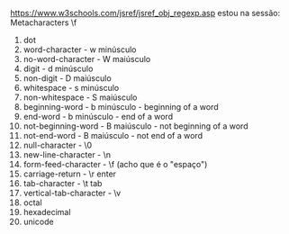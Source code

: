 https://www.w3schools.com/jsref/jsref_obj_regexp.asp
estou na sessão: Metacharacters \f

1. dot
1. word-character - w minúsculo
1. no-word-character - W maiúsculo
1. digit - d minúsculo
1. non-digit - D maiúsculo
1. whitespace - s minúsculo
1. non-whitespace - S maiúsculo
1. beginning-word - b minúsculo - beginning of a word
1. end-word - b minúsculo - end of a word
1. not-beginning-word - B maiúsculo - not beginning of a word
1. not-end-word - B maiúsculo - not end of a word
1. null-character - \0
1. new-line-character - \n
1. form-feed-character - \f (acho que é o "espaço")
1. carriage-return - \r enter
1. tab-character - \t tab
1. vertical-tab-character - \v
1. octal
1. hexadecimal
1. unicode
